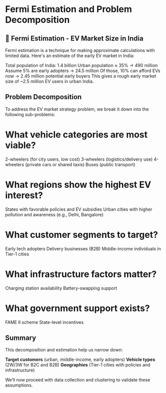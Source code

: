 
# Fermi Estimation and Problem Decomposition

## 🚗 Fermi Estimation - EV Market Size in India

Fermi estimation is a technique for making approximate calculations with limited data. Here's an estimate of the early EV market in India:

Total population of India: 1.4 billion
Urban population ≈ 35% → 490 million
Assume 5% are early adopters → 24.5 million
Of those, 10% can afford EVs now → 2.45 million potential early buyers
This gives a rough early market size of ~2.5 million EV users in urban India.

## Problem Decomposition
To address the EV market strategy problem, we break it down into the following sub-problems:

# What vehicle categories are most viable?

   2-wheelers (for city users, low cost)
   3-wheelers (logistics/delivery use)
   4-wheelers (private cars or shared taxis)
   Buses (public transport)

# What regions show the highest EV interest?

   States with favorable policies and EV subsidies
   Urban cities with higher pollution and awareness (e.g., Delhi, Bangalore)

# What customer segments to target?

   Early tech adopters
   Delivery businesses (B2B)
   Middle-income individuals in Tier-1 cities

# What infrastructure factors matter?

   Charging station availability
   Battery-swapping support

# What government support exists?

   FAME II scheme
   State-level incentives

## Summary

This decomposition and estimation help us narrow down:

   **Target customers** (urban, middle-income, early adopters)
   **Vehicle types** (2W/3W for B2C and B2B)
   **Geographies** (Tier-1 cities with policies and infrastructure)

We’ll now proceed with data collection and clustering to validate these assumptions.
